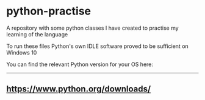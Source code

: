 # python-practise
A repository with some python classes I have created to practise my learning of the language

To run these files Python's own IDLE software proved to be sufficient on Windows 10

You can find the relevant Python version for your OS here:

-------------------------------------
https://www.python.org/downloads/
-------------------------------------
